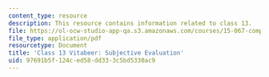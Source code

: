 ```yaml
---
content_type: resource
description: This resource contains information related to class 13.
file: https://ol-ocw-studio-app-qa.s3.amazonaws.com/courses/15-067-competitive-decision-making-and-negotiation-spring-2011/97691b5f124ced58dd333c5bd5330ac9_MIT15_067S11_Cl13_Vita_S_E.pdf
file_type: application/pdf
resourcetype: Document
title: 'Class 13 Vitabeer: Subjective Evaluation'
uid: 97691b5f-124c-ed58-dd33-3c5bd5330ac9
---
```

